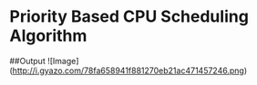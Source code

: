 Priority Based CPU Scheduling Algorithm
======

##Output
![Image] (http://i.gyazo.com/78fa658941f881270eb21ac471457246.png)

